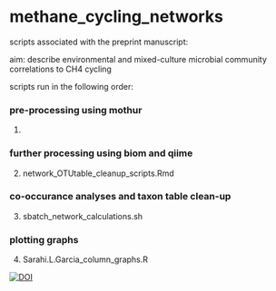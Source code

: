 # methane_cycling_networks
scripts associated with the preprint manuscript:


aim: describe environmental and mixed-culture microbial community correlations to CH4 cycling



scripts run in the following order:
### pre-processing using mothur
1. <contributor Gaetan>

### further processing using biom and qiime
2. network_OTUtable_cleanup_scripts.Rmd

### co-occurance analyses and taxon table clean-up
3. sbatch_network_calculations.sh

### plotting graphs
4. Sarahi.L.Garcia_column_graphs.R


[![DOI](https://zenodo.org/badge/366622350.svg)](https://zenodo.org/badge/latestdoi/366622350)
